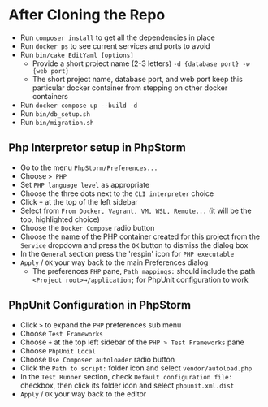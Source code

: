 # After Cloning the Repo
- Run `composer install` to get all the dependencies in place
- Run `docker ps` to see current services and ports to avoid
- Run `bin/cake EditYaml [options]`
    - Provide a short project name (2-3 letters) `-d {database port} -w {web port}`
    - The short project name, database port, and web port keep this particular docker container from stepping on other docker containers
- Run `docker compose up --build -d`
- Run `bin/db_setup.sh`
- Run `bin/migration.sh`
## Php Interpretor setup in PhpStorm
  - Go to the menu `PhpStorm/Preferences...`
  - Choose `> PHP`
  - Set `PHP language level` as appropriate
  - Choose the three dots next to the `CLI interpreter` choice
  - Click `+` at the top of the left sidebar
  - Select from `From Docker, Vagrant, VM, WSL, Remote...` (it will be the top, highlighted choice)
  - Choose the `Docker Compose` radio button
  - Choose the name of the PHP container created for this project from the `Service` dropdown and press the `OK` button to dismiss the dialog box
  - In the `General` section press the 'respin' icon for `PHP executable`
  - `Apply` / `OK` your way back to the main Preferences dialog
    - The preferences `PHP` pane, `Path mappings:` should include the path `<Project root>→/application;` for PhpUnit configuration to work
  ## PhpUnit Configuration in PhpStorm
  - Click `>` to expand the `PHP` preferences sub menu
  - Choose `Test Frameworks`
  - Choose `+` at the top left sidebar of the `PHP > Test Frameworks` pane
  - Choose `PhpUnit Local`
  - Choose `Use Composer autoloader` radio button
  - Click the `Path to script:` folder icon and select `vendor/autoload.php`
  - In the `Test Runner` section, check `Default configuration file:` checkbox, then click its folder icon and select `phpunit.xml.dist`
  - `Apply` / `OK` your way back to the editor
